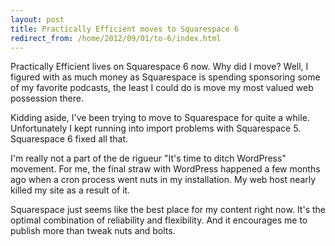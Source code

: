 ```yaml
---
layout: post
title: Practically Efficient moves to Squarespace 6
redirect_from: /home/2012/09/01/to-6/index.html
---
```

<p>Practically Efficient lives on Squarespace 6 now. Why did I move? Well, I figured with as much money as Squarespace is spending sponsoring some of my favorite podcasts, the least I could do is move my most valued web possession there.</p><p>Kidding aside, I've been trying to move to Squarespace for quite a while. Unfortunately I kept running into import problems with Squarespace 5. Squarespace 6 fixed all that.</p><p>I'm really not a part of the de rigueur "It's time to ditch WordPress" movement. For me, the final straw with WordPress happened a few months ago when a cron process went nuts in my installation. My web host nearly killed my site as a result of it.</p><p>Squarespace just seems like the best place for my content right now. It's the optimal combination of reliability and flexibility. And it encourages me to publish more than tweak nuts and bolts.</p><p></p>
